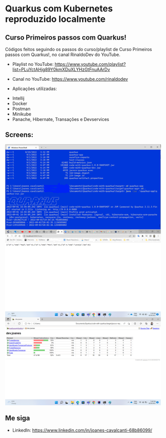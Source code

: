 # Quarkus com Kubernetes reproduzido localmente

## Curso Primeiros passos com Quarkus!

Códigos feitos seguindo os passos do curso/playlist de Curso Primeiros passos com Quarkus!, no canal RinaldoDev do YouTube.

* Playlist no YouTube: https://www.youtube.com/playlist?list=PLuYctAHjg89Y0kmXDuXLYHzGtFnuAArDv
* Canal no YouTube: https://www.youtube.com/rinaldodev



* Aplicações utilizadas:

- Intellij
- Docker
- Postman
- Minikube
- Panache, Hibernate, Transações e Devservices

## Screens:

<img align="center" img src="img/teste no terminal 2.png">

<img align="center" img src="img/gerando uma lista no navegador.png">

<img align="center" img src="img/cobertura teste.png">


## Me siga 

* LinkedIn: https://www.linkedin.com/in/joanes-cavalcanti-68b86099/